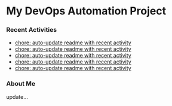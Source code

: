 # My DevOps Automation Project

### Recent Activities
<!-- activity:START -->
- [chore: auto-update readme with recent activity](https://github.com/kaigiii/mybowling-app/commit/aa8300df859b1dcaa2ffc3ae2ff1fdfbbe6325c2)
- [chore: auto-update readme with recent activity](https://github.com/kaigiii/mybowling-app/commit/0678e58ae52f9b956cccf00d90d5ad0016557fa1)
- [chore: auto-update readme with recent activity](https://github.com/kaigiii/mybowling-app/commit/2347e9da28eb2e3b48a20fa224dff1d1ad23aca9)
- [chore: auto-update readme with recent activity](https://github.com/kaigiii/mybowling-app/commit/0775f4fefa22b8b4d75133f49174be7b8ccc058b)
- [chore: auto-update readme with recent activity](https://github.com/kaigiii/mybowling-app/commit/59824e6baf5770b56a530101b8effa7d89537ca4)
<!-- activity:END -->

### About Me
<!-- MYLINKS:START -->
<!-- MYLINKS:END -->

update...
